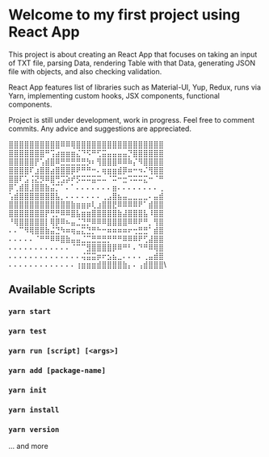 # Welcome to my first project using React App

This project is about creating an React App that focuses on taking an input of TXT file, parsing Data, rendering Table with that Data, generating JSON file with objects, and also checking validation.

React App features list of libraries such as Material-UI, Yup, Redux, runs via Yarn, implementing custom hooks, JSX components, functional components.

Project is still under development, work in progress. Feel free to comment commits. Any advice and suggestions are appreciated.

⣿⣿⣿⣿⣿⣿⣿⣿⣿⣿⠿⠿⢿⣿⣿⣿⣿⣿⣿⣿⣿⣿⣿⣿⣿⣿⣿⣿⣿⣿\
⣿⣿⣿⣿⣿⣿⣿⠛⢩⣴⣶⣶⣶⣌⠙⠫⠛⢋⣭⣤⣤⣤⣤⡙⣿⣿⣿⣿⣿⣿\
⣿⣿⣿⣿⣿⡟⢡⣾⣿⠿⣛⣛⣛⣛⣛⡳⠆⢻⣿⣿⣿⠿⠿⠷⡌⠻⣿⣿⣿⣿\
⣿⣿⣿⣿⠏⣰⣿⣿⣴⣿⣿⣿⡿⠟⠛⠛⠒⠄⢶⣶⣶⣾⡿⠶⠒⠲⠌⢻⣿⣿\
⣿⣿⠏⣡⢨⣝⡻⠿⣿⢛⣩⡵⠞⡫⠭⠭⣭⠭⠤⠈⠭⠒⣒⠩⠭⠭⣍⠒⠈⠛\
⡿⢁⣾⣿⣸⣿⣿⣷⣬⡉⠁⠄⠁⠄⠄⠄⠄⠄⠄⠄⣶⠄⠄⠄⠄⠄⠄⠄⠄⢀\
⢡⣾⣿⣿⣿⣿⣿⣿⣿⣧⡀⠄⠄⠄⠄⠄⠄⠄⢀⣠⣿⣦⣤⣀⣀⣀⣀⠄⣤⣾\
⣿⣿⣿⣿⣿⣿⣿⣿⣿⣿⣿⣿⣷⣶⣶⡶⢇⣰⣿⣿⣟⠿⠿⠿⠿⠟⠁⣾⣿⣿\
⣿⣿⣿⣿⣿⣿⣿⡟⢛⡛⠿⠿⣿⣧⣶⣶⣿⣿⣿⣿⣿⣷⣼⣿⣿⣿⣧⠸⣿⣿\
⠘⢿⣿⣿⣿⣿⣿⡇⢿⡿⠿⠦⣤⣈⣙⡛⠿⠿⠿⣿⣿⣿⣿⠿⠿⠟⠛⡀⢻⣿\
⠄⠄⠉⠻⢿⣿⣿⣷⣬⣙⠳⠶⢶⣤⣍⣙⡛⠓⠒⠶⠶⠶⠶⠖⢒⣛⣛⠁⣾⣿\
⠄⠄⠄⠄⠄⠈⠛⠛⠿⠿⣿⣷⣤⣤⣈⣉⣛⣛⣛⡛⠛⠛⠿⠿⠿⠟⢋⣼⣿⣿\
⠄⠄⠄⠄⠄⠄⠄⠄⠄⠄⠄⠄⠈⠉⠉⣻⣿⣿⣿⣿⡿⠿⠛⠃⠄⠙⠛⠿⢿⣿\
⠄⠄⠄⠄⠄⠄⠄⠄⠄⠄⠄⠄⠄⠄⢬⣭⣭⡶⠖⣢⣦⣀⠄⠄⠄⠄⢀⣤⣾⣿\
⠄⠄⠄⠄⠄⠄⠄⠄⠄⠄⠄⠄⠄⢰⣶⣶⣶⣾⣿⣿⣿⣿⣷⡄⠄⢠⣾⣿⣿⣿\

## Available Scripts

### `yarn start`

### `yarn test`

### `yarn run [script] [<args>]`

### `yarn add [package-name]`

### `yarn init`

### `yarn install`

### `yarn version`

... and more
